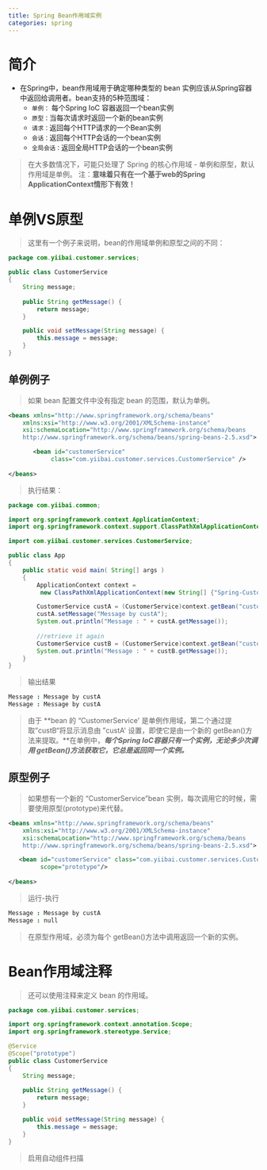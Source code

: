 ```yaml
---
title: Spring Bean作用域实例
categories: spring
---
```


# 简介
- 在Spring中，bean作用域用于确定哪种类型的 bean 实例应该从Spring容器中返回给调用者。bean支持的5种范围域：
    - `单例：` 每个Spring IoC 容器返回一个bean实例
    - `原型：`当每次请求时返回一个新的bean实例
    - `请求：`返回每个HTTP请求的一个Bean实例
    - `会话：`返回每个HTTP会话的一个bean实例
    - `全局会话：`返回全局HTTP会话的一个bean实例
> 在大多数情况下，可能只处理了 Spring 的核心作用域 - 单例和原型，默认作用域是单例。
注：**意味着只有在一个基于web的Spring ApplicationContext情形下有效！**

# 单例VS原型
> 这里有一个例子来说明，bean的作用域单例和原型之间的不同：
``` java
package com.yiibai.customer.services;

public class CustomerService 
{
	String message;
	
	public String getMessage() {
		return message;
	}

	public void setMessage(String message) {
		this.message = message;
	}
}
```
## 单例例子
> 如果 bean 配置文件中没有指定 bean 的范围，默认为单例。
``` xml
<beans xmlns="http://www.springframework.org/schema/beans"
	xmlns:xsi="http://www.w3.org/2001/XMLSchema-instance"
	xsi:schemaLocation="http://www.springframework.org/schema/beans
	http://www.springframework.org/schema/beans/spring-beans-2.5.xsd">

       <bean id="customerService" 
            class="com.yiibai.customer.services.CustomerService" />
		
</beans>
```
> 执行结果：
``` java
package com.yiibai.common;

import org.springframework.context.ApplicationContext;
import org.springframework.context.support.ClassPathXmlApplicationContext;

import com.yiibai.customer.services.CustomerService;

public class App 
{
    public static void main( String[] args )
    {
    	ApplicationContext context = 
    	 new ClassPathXmlApplicationContext(new String[] {"Spring-Customer.xml"});

    	CustomerService custA = (CustomerService)context.getBean("customerService");
    	custA.setMessage("Message by custA");
    	System.out.println("Message : " + custA.getMessage());
    	
    	//retrieve it again
    	CustomerService custB = (CustomerService)context.getBean("customerService");
    	System.out.println("Message : " + custB.getMessage());
    }
}
```
> 输出结果
``` j
Message : Message by custA
Message : Message by custA
```
> 由于 **bean 的 “CustomerService' 是单例作用域，第二个通过提取”custB“将显示消息由 ”custA' 设置，即使它是由一个新的 getBean()方法来提取。**在单例中，***每个Spring IoC容器只有一个实例，无论多少次调用 getBean()方法获取它，它总是返回同一个实例。***

## 原型例子
> 如果想有一个新的 “CustomerService”bean 实例，每次调用它的时候，需要使用原型(prototype)来代替。
``` xml
<beans xmlns="http://www.springframework.org/schema/beans"
	xmlns:xsi="http://www.w3.org/2001/XMLSchema-instance"
	xsi:schemaLocation="http://www.springframework.org/schema/beans
	http://www.springframework.org/schema/beans/spring-beans-2.5.xsd">

   <bean id="customerService" class="com.yiibai.customer.services.CustomerService" 
         scope="prototype"/>
		
</beans>
```
> 运行-执行
``` j
Message : Message by custA
Message : null
```
> 在原型作用域，必须为每个 getBean()方法中调用返回一个新的实例。

# Bean作用域注释
> 还可以使用注释来定义 bean 的作用域。
``` java
package com.yiibai.customer.services;

import org.springframework.context.annotation.Scope;
import org.springframework.stereotype.Service;

@Service
@Scope("prototype")
public class CustomerService 
{
	String message;
	
	public String getMessage() {
		return message;
	}

	public void setMessage(String message) {
		this.message = message;
	}
}
```
> 启用自动组件扫描
``` xml

```
